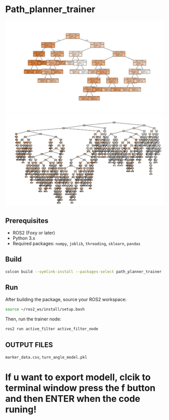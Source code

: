 # Path_planner_trainer

![alt text](a1.png)
![alt text](a2.png)

## Prerequisites

- ROS2 (Foxy or later)
- Python 3.x
- Required packages: `numpy`, `joblib`, `threading`, `sklearn`, `pandas`

## Build


```bash
colcon build --symlink-install --packages-select path_planner_trainer
```

## Run

After building the package, source your ROS2 workspace:

```bash
source ~/ros2_ws/install/setup.bash
```

Then, run the trainer node:

```bash
ros2 run active_filter active_filter_node                      
```

## OUTPUT FILES

`marker_data.csv`, `turn_angle_model.pkl`

# If u want to export modell, clcik to terminal window press the f button and then ENTER when the code runing!

